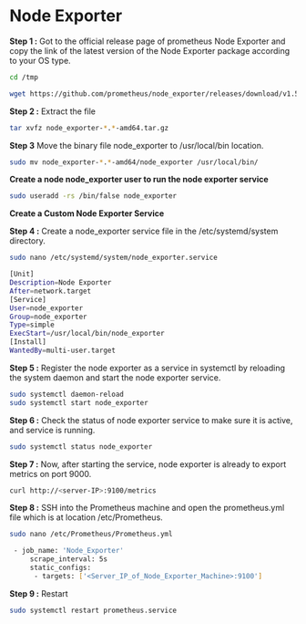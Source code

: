 # Node Exporter

**Step 1 :** Got to the official release page of prometheus Node Exporter and copy the link of the latest version of the Node Exporter package according to your OS type.

```bash
cd /tmp
```

```bash
wget https://github.com/prometheus/node_exporter/releases/download/v1.5.0/node_exporter-1.5.0.linux-amd64.tar.gz
```

**Step 2 :** Extract the file

```bash
tar xvfz node_exporter-*.*-amd64.tar.gz
```

**Step 3** Move the binary file node_exporter to /usr/local/bin location.

```bash
sudo mv node_exporter-*.*-amd64/node_exporter /usr/local/bin/
```

**Create a node node_exporter user to run the node exporter service**

```bash
sudo useradd -rs /bin/false node_exporter
```

**Create a Custom Node Exporter Service**

**Step 4 :** Create a node_exporter service file in the /etc/systemd/system directory.

```bash
sudo nano /etc/systemd/system/node_exporter.service
```

```bash
[Unit]
Description=Node Exporter
After=network.target
[Service]
User=node_exporter
Group=node_exporter
Type=simple
ExecStart=/usr/local/bin/node_exporter
[Install]
WantedBy=multi-user.target
```

**Step 5 :** Register the node exporter as a service in systemctl by reloading the system daemon and start the node exporter service.

```bash
sudo systemctl daemon-reload
sudo systemctl start node_exporter
```

**Step 6 :** Check the status of node exporter service to make sure it is active, and service is running.

```bash
sudo systemctl status node_exporter
```

**Step 7 :** Now, after starting the service, node exporter is already to export metrics on port 9000.

```bash
curl http://<server-IP>:9100/metrics
```

**Step 8 :** SSH into the Prometheus machine and open the prometheus.yml file which is at location /etc/Prometheus.

```bash
sudo nano /etc/Prometheus/Prometheus.yml
```

```bash
 - job_name: 'Node_Exporter'
     scrape_interval: 5s
     static_configs:
      - targets: ['<Server_IP_of_Node_Exporter_Machine>:9100']
```

**Step 9 :** Restart

```bash
sudo systemctl restart prometheus.service
```

